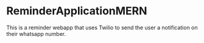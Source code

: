 # ReminderApplicationMERN
This is a reminder webapp that uses Twilio to send the user a notification on their whatsapp number.
